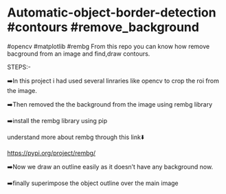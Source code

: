 # Automatic-object-border-detection #contours #remove_background
#opencv #matplotlib #rembg
From this repo you can know how remove bacground from an image and find,draw contours.

STEPS:-

➡️In this project i had used several linraries like opencv to crop the roi from the image.

➡️Then removed the the background from the image using rembg library

➡️install the rembg library using pip 

understand more about rembg through this link⬇️

https://pypi.org/project/rembg/

➡️Now we draw an outline easily as it doesn’t have any background now.

➡️finally superimpose the object outline over the main image



